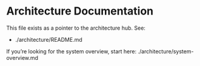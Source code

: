 # Architecture Documentation

This file exists as a pointer to the architecture hub. See:
- ./architecture/README.md

If you’re looking for the system overview, start here: ./architecture/system-overview.md
